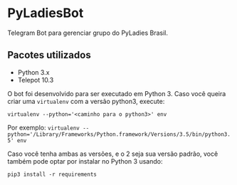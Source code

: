 # PyLadiesBot

Telegram Bot para gerenciar grupo do PyLadies Brasil.

## Pacotes utilizados

- Python 3.x
- Telepot 10.3

O bot foi desenvolvido para ser executado em Python 3. Caso você queira criar uma `virtualenv` com a versão python3, execute:

	virtualenv --python='<caminho para o python3>' env

Por exemplo: `virtualenv --python='/Library/Frameworks/Python.framework/Versions/3.5/bin/python3.5' env`
	

Caso você tenha ambas as versões, e o 2 seja sua versão padrão, você também pode optar por instalar no Python 3 usando:

	pip3 install -r requirements 
